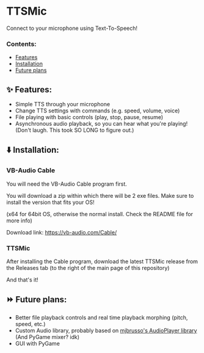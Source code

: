 # TTSMic
Connect to your microphone using Text-To-Speech!

### Contents:
- [Features](https://github.com/GaMeNu/TTSMic/blob/main/README.md#sparkles-features)
- [Installation](https://github.com/GaMeNu/TTSMic/blob/main/README.md#arrow_down-installation)
- [Future plans](https://github.com/GaMeNu/TTSMic/blob/main/README.md#fast_forward-future-plans)

## :sparkles: Features:
- Simple TTS through your microphone
- Change TTS settings with commands (e.g. speed, volume, voice)
- File playing with basic controls (play, stop, pause, resume)
- Asynchronous audio playback, so you can hear what you're playing! (Don't laugh. This took SO LONG to figure out.)

## :arrow_down: Installation:

### VB-Audio Cable
You will need the VB-Audio Cable program first.

You will download a zip within which there will be 2 exe files.
Make sure to install the version that fits your OS!

(x64 for 64bit OS, otherwise the normal install. Check the README file for more info)

Download link:
https://vb-audio.com/Cable/

### TTSMic
After installing the Cable program, download the latest TTSMic release from the Releases tab (to the right of the main page of this repository)

And that's it!

## :fast_forward: Future plans:
- Better file playback controls and real time playback morphing (pitch, speed, etc.)
- Custom Audio library, probably based on [mjbrusso's AudioPlayer library](https://github.com/mjbrusso/AudioPlayer) (And PyGame mixer? idk)
- GUI with PyGame
